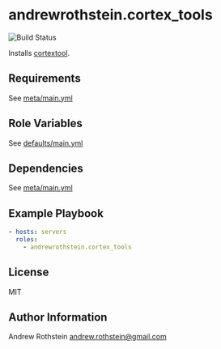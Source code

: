 andrewrothstein.cortex_tools
=========

![Build Status](https://github.com/andrewrothstein/ansible-cortex_tools/actions/workflows/build.yml/badge.svg)

Installs [cortextool](https://github.com/grafana/cortex-tools).

Requirements
------------

See [meta/main.yml](meta/main.yml)

Role Variables
--------------

See [defaults/main.yml](defaults/main.yml)

Dependencies
------------

See [meta/main.yml](meta/main.yml)

Example Playbook
----------------

```yml
- hosts: servers
  roles:
    - andrewrothstein.cortex_tools
```

License
-------

MIT

Author Information
------------------

Andrew Rothstein <andrew.rothstein@gmail.com>
